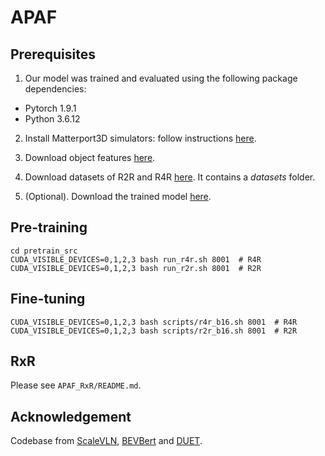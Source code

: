 # APAF

## Prerequisites
1. Our model was trained and evaluated using the following package dependencies:
* Pytorch 1.9.1
* Python 3.6.12

2. Install Matterport3D simulators: follow instructions [here](https://github.com/peteanderson80/Matterport3DSimulator).

3. Download object features [here](https://huggingface.co/datasets/bowen666212/APAF_object_features/tree/main).

4. Download datasets of R2R and R4R [here](https://huggingface.co/datasets/bowen666212/APAF_R2R_R4R/tree/main). It contains a *datasets* folder.

5. (Optional). Download the trained model [here](https://huggingface.co/bowen666212/APAF_trained_model/tree/main).

## Pre-training
```
cd pretrain_src
CUDA_VISIBLE_DEVICES=0,1,2,3 bash run_r4r.sh 8001  # R4R
CUDA_VISIBLE_DEVICES=0,1,2,3 bash run_r2r.sh 8001  # R2R
```
## Fine-tuning
```
CUDA_VISIBLE_DEVICES=0,1,2,3 bash scripts/r4r_b16.sh 8001  # R4R
CUDA_VISIBLE_DEVICES=0,1,2,3 bash scripts/r2r_b16.sh 8001  # R2R
```

## RxR
Please see `APAF_RxR/README.md`.

## Acknowledgement
Codebase from [ScaleVLN](https://github.com/wz0919/ScaleVLN), [BEVBert](https://github.com/MarSaKi/VLN-BEVBert) and [DUET](https://github.com/cshizhe/VLN-DUET).
